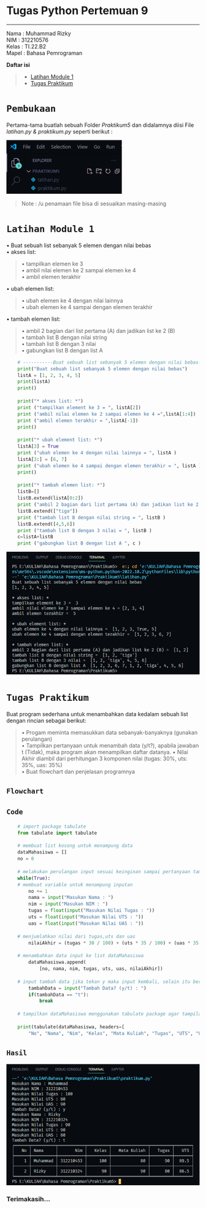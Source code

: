 # Tugas Python Pertemuan 9
___
Nama    : Muhammad Rizky<br>
NIM     : 312210576<br>
Kelas   : TI.22.B2<br>
Mapel   : Bahasa Pemrograman<br>

**Daftar isi**
> * [Latihan Module 1](#latihan-module-1)
> * [Tugas Praktikum](#tugas-praktikum)

# `Pembukaan`
Pertama-tama buatlah sebuah Folder *Praktikum5* dan didalamnya diisi File *latihan.py & praktikum.py* seperti berikut :

![img](img//1.png)
>Note : /u penamaan file bisa di sesuaikan masing-masing

# `Latihan Module 1`
• Buat sebuah list sebanyak 5 elemen dengan nilai bebas<br>
• akses list:
> • tampilkan elemen ke 3<br>
> • ambil nilai elemen ke 2 sampai elemen ke 4<br>
> • ambil elemen terakhir<br>

• ubah elemen list:

> • ubah elemen ke 4 dengan nilai lainnya <br>
> • ubah elemen ke 4 sampai dengan elemen terakhir<br>

• tambah elemen list:

> • ambil 2 bagian dari list pertama (A) dan jadikan list ke 2 (B)<br>
> • tambah list B dengan nilai string<br>
> • tambah list B dengan 3 nilai<br>
> • gabungkan list B dengan list A<br>

```python
    # -----------Buat sebuah list sebanyak 5 elemen dengan nilai bebas--------------
    print("Buat sebuah list sebanyak 5 elemen dengan nilai bebas")
    listA = [1, 2, 3, 4, 5]
    print(listA)
    print()

    print("* akses list: *")
    print ("tampilkan element ke 3 = ", listA[2])
    print ("ambil nilai elemen ke 2 sampai elemen ke 4 =",listA[1:4])
    print ("ambil elemen terakhir = ",listA[-1])
    print()

    print("* ubah element list: *")
    listA[3] = True
    print ("ubah elemen ke 4 dengan nilai lainnya = ", listA )
    listA[3:] = [6, 7]
    print ("ubah elemen ke 4 sampai dengan elemen terakhir = ", listA )
    print()

    print("* tambah elemen list: *")
    listB=[]
    listB.extend(listA[0:2])
    print ("ambil 2 bagian dari list pertama (A) dan jadikan list ke 2 (B) = ", listB )
    listB.extend(["tiga"])
    print ("tambah list B dengan nilai string = ", listB )
    listB.extend([4,5,6])
    print ("tambah list B dengan 3 nilai = ", listB )
    c=listA+listB
    print ("gabungkan list B dengan list A ", c )
   ```
![img](img//2.png)


# `Tugas Praktikum`
Buat program sederhana untuk menambahkan data kedalam sebuah list dengan rincian sebagai berikut:
> • Progam meminta memasukkan data sebanyak-banyaknya (gunakan perulangan)<br>
> • Tampilkan pertanyaan untuk menambah data (y/t?), apabila jawaban t (Tidak), maka program akan menampilkan daftar datanya. • Nilai Akhir diambil dari perhitungan 3 komponen nilai (tugas: 30%, uts: 35%, uas: 35%)<br>
> • Buat flowchart dan penjelasan programnya<br>

## `Flowchart`

## `Code`
```python
    # import package tabulate
    from tabulate import tabulate

    # membuat list kosong untuk menampung data
    dataMahasiswa = []
    no = 0

    # melakukan perulangan input sesuai keinginan sampai pertanyaan tambah data dimunculkan kembali
    while(True):
    # membuat variable untuk menampung inputan
        no += 1
        nama = input("Masukan Nama : ")
        nim = input("Masukan NIM : ")
        tugas = float(input("Masukan Nilai Tugas : "))
        uts = float(input("Masukan Nilai UTS : "))
        uas = float(input("Masukan Nilai UAS : "))
        
    # menjumlahkan nilai dari tugas,uts dan uas
        nilaiAkhir = (tugas * 30 / 100) + (uts * 35 / 100) + (uas * 35 / 100)

    # menambahkan data input ke list dataMahasiswa
        dataMahasiswa.append(
            [no, nama, nim, tugas, uts, uas, nilaiAkhir])

    # input tambah data jika tekan y maka input kembali, selain itu berhenti dan tampilkan data
        tambahData = input("Tambah Data? (y/t) : ")
        if(tambahData == "t"):
            break

    # tampilkan dataMahasiswa menggunakan tabulate package agar tampilan berbentuk table

    print(tabulate(dataMahasiswa, headers=[
        "No", "Nama", "Nim", "Kelas", "Mata Kuliah", "Tugas", "UTS", "UAS", "Nilai Akhir"], tablefmt="fancy_grid"))
```
## `Hasil`
![img](img//3.png)

### Terimakasih...